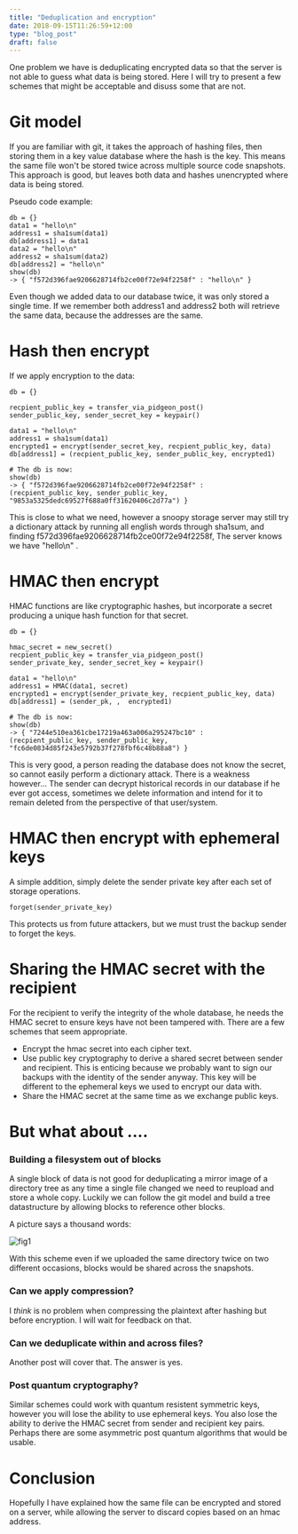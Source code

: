 ```yaml
---
title: "Deduplication and encryption"
date: 2018-09-15T11:26:59+12:00
type: "blog_post"
draft: false
---
```


One problem we have is deduplicating encrypted data so that the server
is not able to guess what data is being stored. Here I will try to present a 
few schemes that might be acceptable and disuss some that are not.

# Git model

If you are familiar with git, it takes the approach of hashing files, then storing
them in a key value database where the hash is the key. This means the same file
won't be stored twice across multiple source code snapshots. This approach
is good, but leaves both data and hashes unencrypted where data is being stored.

Pseudo code example:

```
db = {}
data1 = "hello\n"
address1 = sha1sum(data1)
db[address1] = data1
data2 = "hello\n"
address2 = sha1sum(data2)
db[address2] = "hello\n"
show(db)
-> { "f572d396fae9206628714fb2ce00f72e94f2258f" : "hello\n" }

```

Even though we added data to our database twice, it was only stored a single time. If we remember both address1 and address2
both will retrieve the same data, because the addresses are the same.


# Hash then encrypt

If we apply encryption to the data:

```
db = {}

recpient_public_key = transfer_via_pidgeon_post()
sender_public_key, sender_secret_key = keypair()

data1 = "hello\n"
address1 = sha1sum(data1)
encrypted1 = encrypt(sender_secret_key, recpient_public_key, data)
db[address1] = (recpient_public_key, sender_public_key, encrypted1)

# The db is now:
show(db)
-> { "f572d396fae9206628714fb2ce00f72e94f2258f" : (recpient_public_key, sender_public_key, "9853a5325dedc69527f688a0ff31620406c2d77a") }

```

This is close to what we need, however a snoopy storage server may still try a dictionary attack by running all english words
through sha1sum, and finding f572d396fae9206628714fb2ce00f72e94f2258f, The server knows we have "hello\n" .

# HMAC then encrypt

HMAC functions are like cryptographic hashes, but incorporate a secret producing a unique hash function for that secret.

```
db = {}

hmac_secret = new_secret()
recpient_public_key = transfer_via_pidgeon_post()
sender_private_key, sender_secret_key = keypair()

data1 = "hello\n"
address1 = HMAC(data1, secret)
encrypted1 = encrypt(sender_private_key, recpient_public_key, data)
db[address1] = (sender_pk, ,  encrypted1)

# The db is now:
show(db)
-> { "7244e510ea361cbe17219a463a006a295247bc10" : (recpient_public_key, sender_public_key, "fc6de0834d85f243e5792b37f278fbf6c48b88a8") }

```

This is very good, a person reading the database does not know the secret, so cannot easily perform a dictionary attack.
There is a weakness however... The sender can decrypt historical records in our database if he ever got access, sometimes
we delete information and intend for it to remain deleted from the perspective of that user/system.

# HMAC then encrypt with ephemeral keys

A simple addition, simply delete the sender private key after each set of storage operations.

```
forget(sender_private_key)
```

This protects us from future attackers, but we must trust the backup sender to forget the keys.

# Sharing the HMAC secret with the recipient

For the recipient to verify the integrity of the whole database, he needs the HMAC secret to ensure keys
have not been tampered with. There are a few schemes that seem appropriate.

- Encrypt the hmac secret into each cipher text.
- Use public key cryptography to derive a shared secret between sender and recipient. This is enticing because we probably want to sign our backups with the identity of the sender anyway.
  This key will be different to the ephemeral keys we used to encrypt our data with.
- Share the HMAC secret at the same time as we exchange public keys.

# But what about ....


### Building a filesystem out of blocks

A single block of data is not good for deduplicating a mirror image of a directory tree
as any time a single file changed we need to reupload and store a whole copy. Luckily we can follow the git model
and build a tree datastructure by allowing blocks to reference other blocks.

A picture says a thousand words:

![fig1](/dedup_and_encryption_fig1.png)

With this scheme even if we uploaded the same directory twice on two different occasions, blocks would be shared across the
snapshots.

### Can we apply compression?

I *think* is no problem when compressing the plaintext after hashing but before encryption. I will wait for feedback on that.

### Can we deduplicate within and across files?

Another post will cover that. The answer is yes.

### Post quantum cryptography?

Similar schemes could work with quantum resistent symmetric keys, however you will lose the ability to use
ephemeral keys. You also lose the ability to derive the HMAC secret from sender and recipient key pairs.
Perhaps there are some asymmetric post quantum algorithms
that would be usable.

# Conclusion

Hopefully I have explained how the same file can be encrypted and stored on a server, while
allowing the server to discard copies based on an hmac address.
